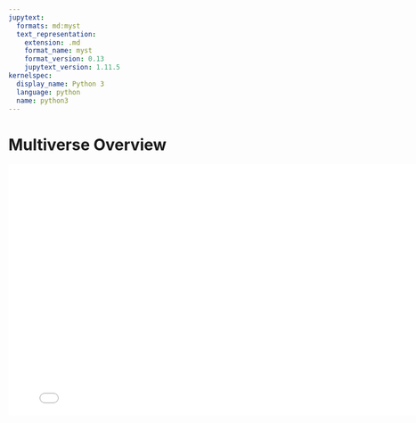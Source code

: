 ```yaml
---
jupytext:
  formats: md:myst
  text_representation:
    extension: .md
    format_name: myst
    format_version: 0.13
    jupytext_version: 1.11.5
kernelspec:
  display_name: Python 3
  language: python
  name: python3
---
```


# <i class="fa-solid fa-rocket"></i> Multiverse Overview

<iframe width="800" height="450" src="../../_static/placeholder_slides.pdf" frameborder="0" allowfullscreen></iframe>